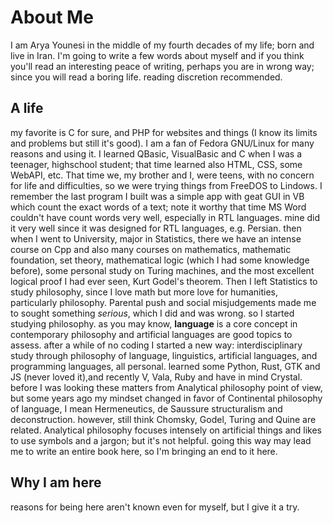 # About Me
I am Arya Younesi in the middle of my fourth decades of my life; born and live in Iran. I'm going to write a few words about myself and if you think you'll read an interesting peace of writing, perhaps you are in wrong way; since you will read a boring life. reading discretion recommended.

## A life 
my favorite is C for sure, and PHP for websites and things (I know its limits and problems but still it's good). I am a fan of Fedora GNU/Linux for many reasons and using it. 
I learned QBasic, VisualBasic and C when I was a teenager, highschool student; that time learned also HTML, CSS, some WebAPI, etc. That time we, my brother and I, were teens, with no concern for life and difficulties, so we were trying things from FreeDOS to Lindows. I remember the last program I built was a simple app with geat GUI in VB which count the exact words of a text; note it worthy that time MS Word couldn't have count words very well, especially in RTL languages. mine did it very well since it was designed for RTL languages, e.g. Persian.
then when I went to University, major in Statistics, there we have an intense course on Cpp and also many courses on mathematics, mathematic foundation, set theory, mathematical logic (which I had some knowledge before), some personal study on Turing machines, and the most excellent logical proof I had ever seen, Kurt Godel's theorem. 
Then I left Statistics to study philosophy, since I love math but more love for humanities, particularly philosophy. Parental push and social misjudgements made me to sought something *serious*, which I did and was wrong. so I started studying philosophy. as you may know, **language** is a core concept in contemporary philosophy and artificial languages are good topics to assess. after a while of no coding I started a new way: interdisciplinary study through philosophy of language, linguistics, artificial languages, and programming languages, all personal. learned some Python, Rust, GTK and JS (never loved it),and recently V, Vala, Ruby and have in mind Crystal.
before I was looking these matters from Analytical philosophy point of view, but some years ago my mindset changed in favor of Continental philosophy of language, I mean Hermeneutics, de Saussure structuralism and deconstruction. however, still think Chomsky, Godel, Turing and Quine are related. Analytical philosophy focuses intensely on artificial things and likes to use symbols and a jargon; but it's not helpful. going this way may lead me to write an entire book here, so I'm bringing an end to it here. 

## Why I am here
reasons for being here aren't known even for myself, but I give it a try. 

